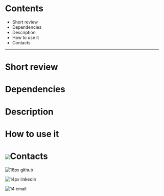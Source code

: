 # Contents
- Short review
- Dependencies
- Description
- How to use it
- Contacts

***

# Short review


# Dependencies


# Description


# How to use it


# ![](https://img.icons8.com/ios/30/000000/apple-contacts.png)Contacts

![16px](https://img.icons8.com/metro/16/000000/github.png) github

![14px](https://img.icons8.com/android/14/000000/linkedin.png) linkedin

![14](https://img.icons8.com/metro/14/000000/email.png) email

